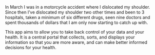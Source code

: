 In March I was in a motorcycle accident where I dislocated my shoulder.  Since then I’ve dislocated my shoulder two other times and been to 3 hospitals, taken a minimum of six different drugs, seen nine doctors and spent thousands of dollars that I am only now starting to catch up with.  

This app aims to allow you to take back control of your data and your health.  It is a central portal that collects, sorts, and displays your information so that you are more aware, and can make better informed decisions for your health.